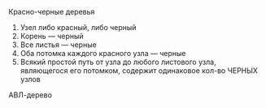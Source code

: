 Красно-черные деревья

1) Узел либо красный, либо черный
2) Корень — черный
3) Все листья — черные
4) Оба потомка каждого красного узла — черные
5) Всякий простой путь от узла до любого листового узла, являющегося его потомком,
содержит одинаковое кол-во ЧЕРНЫХ узлов
   
АВЛ-дерево

